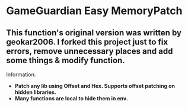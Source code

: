 # GameGuardian Easy MemoryPatch

## This function's original version was written by geokar2006. I forked this project just to fix errors, remove unnecessary places and add some things & modify function.

Information:
- **Patch any lib using Offset and Hex. Supports offset patching on hidden libraries.**
- **Many functions are local to hide them in env.**
